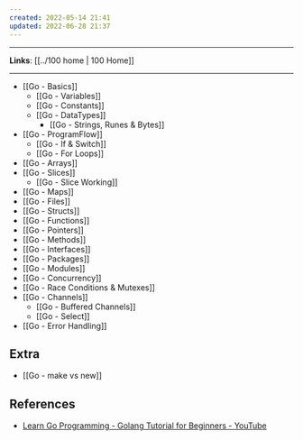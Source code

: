 ```yaml
---
created: 2022-05-14 21:41
updated: 2022-06-28 21:37
---
```

---
**Links**: [[../100 home | 100 Home]]

---
- [[Go - Basics]]
	- [[Go - Variables]]
	- [[Go - Constants]]
	- [[Go - DataTypes]]
		- [[Go - Strings, Runes & Bytes]]
- [[Go - ProgramFlow]]
	- [[Go - If & Switch]]
	- [[Go - For Loops]]
- [[Go - Arrays]]
- [[Go - Slices]]
	- [[Go - Slice Working]]
- [[Go - Maps]]
- [[Go - Files]]
- [[Go - Structs]]
- [[Go - Functions]]
- [[Go - Pointers]]
- [[Go - Methods]]
- [[Go - Interfaces]]
- [[Go - Packages]]
- [[Go - Modules]]
- [[Go - Concurrency]]
- [[Go - Race Conditions & Mutexes]]
- [[Go - Channels]]
	- [[Go - Buffered Channels]]
	- [[Go - Select]]
- [[Go - Error Handling]]

## Extra
- [[Go - make vs new]]

## References
- [Learn Go Programming - Golang Tutorial for Beginners - YouTube](https://www.youtube.com/watch?v=YS4e4q9oBaU)